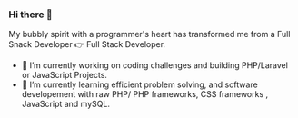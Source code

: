 ### Hi there 👋 

My bubbly spirit with a programmer's heart has transformed me from a Full Snack Developer 👉 Full Stack Developer. 

- 🔭 I’m currently working on coding challenges and building PHP/Laravel or JavaScript Projects.
- 🌱 I’m currently learning efficient problem solving, and software developement with raw PHP/ PHP frameworks, CSS frameworks , JavaScript and mySQL.
  
<!--
**farhanakhanswe/farhanakhanswe** is a ✨ _special_ ✨ repository because its `README.md` (this file) appears on your GitHub profile.

Here are some ideas to get you started:

- 🔭 I’m currently working on coding challenges and building PHP/Laravel Projects.
- 🌱 I’m currently learning efficient problem solving, and software developement with raw PHP/ PHP frameworks, CSS frameworks , JavaScript and mySQL.

-->
